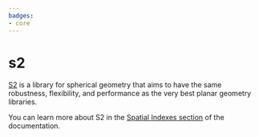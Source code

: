 ```yaml
---
badges:
- core
---
```

# s2

[S2](https://s2geometry.io/) is a library for spherical geometry that aims to have the same robustness, flexibility, and performance as the very best planar geometry libraries.

You can learn more about S2 in the [Spatial Indexes section](https://docs.carto.com/data-and-analysis/analytics-toolbox-for-redshift/key-concepts/spatial-indexes#s2) of the documentation.
